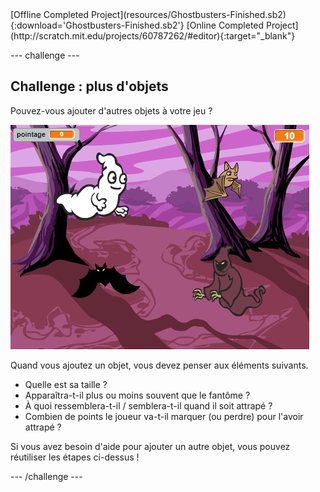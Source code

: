 <div class="p-hero-buttons">
  [Offline Completed Project](resources/Ghostbusters-Finished.sb2){:download='Ghostbusters-Finished.sb2'}
  [Online Completed Project](http://scratch.mit.edu/projects/60787262/#editor){:target="_blank"}
</div>

\--- challenge \---

## Challenge : plus d'objets

Pouvez-vous ajouter d'autres objets à votre jeu ?

![screenshot](images/ghost-final.png)

Quand vous ajoutez un objet, vous devez penser aux éléments suivants.

+ Quelle est sa taille ?
+ Apparaîtra-t-il plus ou moins souvent que le fantôme ?
+ À quoi ressemblera-t-il / semblera-t-il quand il soit attrapé ?
+ Combien de points le joueur va-t-il marquer (ou perdre) pour l'avoir attrapé ?

Si vous avez besoin d'aide pour ajouter un autre objet, vous pouvez réutiliser les étapes ci-dessus !

\--- /challenge \---